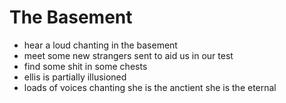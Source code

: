 # The Basement

- hear a loud chanting in the basement
- meet some new strangers sent to aid us in our test
- find some shit in some chests
- ellis is partially illusioned
- loads of voices chanting she is the anctient she is the eternal

